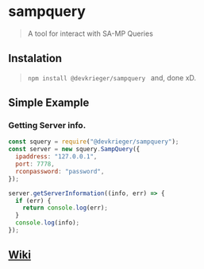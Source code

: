 # sampquery

> A tool for interact with SA-MP Queries

## Instalation

> `npm install @devkrieger/sampquery ` and, done xD.

## Simple Example

### Getting Server info.

```js
const squery = require("@devkrieger/sampquery");
const server = new squery.SampQuery({
  ipaddress: "127.0.0.1",
  port: 7778,
  rconpassword: "password",
});

server.getServerInformation((info, err) => {
  if (err) {
    return console.log(err);
  }
  console.log(info);
});
```

## [Wiki](https://github.com/KriegerDev/sampquery-ts/wiki)
